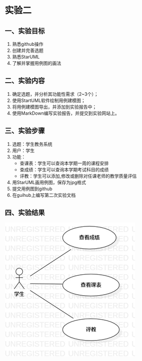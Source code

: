 # 实验二

## 一、实验目标
1. 熟悉github操作  
2. 创建并完善选题  
3. 熟悉StarUML  
4. 了解并掌握用例图的画法  

## 二、实验内容
1. 确定选题，并分析其功能性需求（2~3个）；
2. 使用StartUML软件绘制用例建模图；
3. 将用例建模图导出，并添加到实验报告中；
4. 使用MarkDown编写实验报告，并提交到实验网站上。

## 三、实验步骤
1. 选题：学生教务系统  
2. 用户：学生  
3. 功能：  
    - 查课表：学生可以查询本学期一周的课程安排  
    - 查成绩：学生可以查询本学期考试科目的成绩 
    - 评教：学生可以添加,修改或删除对任课老师的教学质量评估
4. 用StarUML画用例图，保存为jpg格式  
5. 提交用例图到github  
6. 在guihub上编写第二次实验文档  

## 四、实验结果
![用例建模图](./UseCaseDiagram1.jpg)
